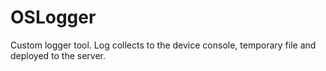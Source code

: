 # OSLogger
Custom logger tool. Log collects to the device console, temporary file and deployed to the server.
